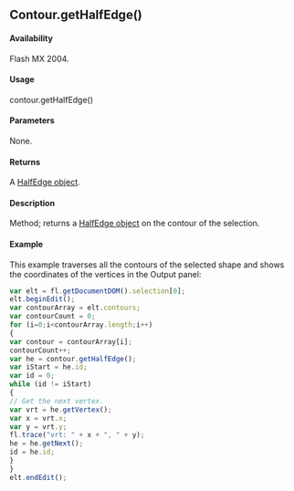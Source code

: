 ## Contour.getHalfEdge()

#### Availability

Flash MX 2004.

#### Usage

contour.getHalfEdge()

#### Parameters

None.

#### Returns

A [HalfEdge object](../HalfEdge_object/halfEdge_summary.md).

#### Description

Method; returns a [HalfEdge object](../HalfEdge_object/halfEdge_summary.md) on the contour of the selection.

#### Example

This example traverses all the contours of the selected shape and shows the coordinates of the vertices in the Output panel:

```javascript
var elt = fl.getDocumentDOM().selection[0];
elt.beginEdit();
var contourArray = elt.contours;
var contourCount = 0;
for (i=0;i<contourArray.length;i++)
{
var contour = contourArray[i];
contourCount++;
var he = contour.getHalfEdge();
var iStart = he.id;
var id = 0;
while (id != iStart)
{
// Get the next vertex.
var vrt = he.getVertex();
var x = vrt.x;
var y = vrt.y;
fl.trace("vrt: " + x + ", " + y);
he = he.getNext();
id = he.id;
}
}
elt.endEdit();
```
